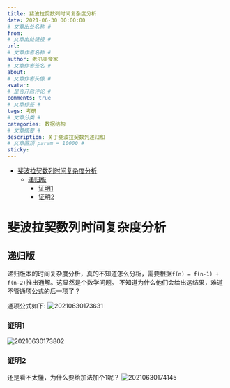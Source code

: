 ```yaml
---
title: 斐波拉契数列时间复杂度分析
date: 2021-06-30 00:00:00
# 文章出处名称 #
from: 
# 文章出处链接 #
url: 
# 文章作者名称 #
author: 老叭美食家
# 文章作者签名 #
about: 
# 文章作者头像 #
avatar: 
# 是否开启评论 #
comments: true
# 文章标签 #
tags: 考研
# 文章分类 #
categories: 数据结构
# 文章摘要 #
description: 关于斐波拉契数列递归和
# 文章置顶 param = 10000 #
sticky: 
---
```

- [斐波拉契数列时间复杂度分析](#斐波拉契数列时间复杂度分析)
  - [递归版](#递归版)
    - [证明1](#证明1)
    - [证明2](#证明2)


# 斐波拉契数列时间复杂度分析

## 递归版

递归版本的时间复杂度分析，真的不知道怎么分析，需要根据`f(n) = f(n-1) + f(n-2)`推出通解。这显然是个数学问题。
不知道为什么他们会给出这结果，难道不管通项公式的后一项了？

通项公式如下:
![20210630173631](https://laoba-1304292449.cos.ap-chengdu.myqcloud.com/img/20210630173631.png)

### 证明1

![20210630173802](https://laoba-1304292449.cos.ap-chengdu.myqcloud.com/img/20210630173802.png)

### 证明2

还是看不太懂，为什么要给加法加个1呢？
![20210630174145](https://laoba-1304292449.cos.ap-chengdu.myqcloud.com/img/20210630174145.png)
